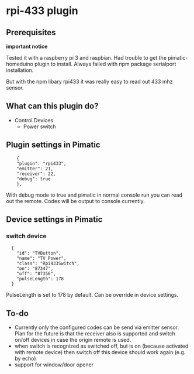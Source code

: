 rpi-433 plugin
=======================

## Prerequisites
**important notice**

Tested it with a raspberry pi 3 and raspbian. Had trouble to get the pimatic-homeduino plugin to install.
Always failed with npm package serialport installation.

But with the npm libary rpi433 it was really easy to read out 433 mhz sensor.

## What can this plugin do?
- Control Devices
    - Power switch


## Plugin settings in Pimatic

```
    {
    "plugin": "rpi433",
    "emitter": 21,
    "receiver": 22,
    "debug": true
    },
```
With debug mode to true and pimatic in normal console run you can read out the remote. Codes will be output to console currently.

## Device settings in Pimatic

### switch device

```
  {
    "id": "TVButton",
    "name": "TV Power",
    "class": "Rpi433Switch",
    "on": "87347",
    "off": "87356",
    "pulseLength": 178
  }
```

PulseLength is set to 178 by default. Can be override in device settings.

## To-do
- Currently only the configured codes can be send via emitter sensor. Plan for the future is that the receiver also is supported and switch on/off devices in case the origin remote is used.
- when switch is recognized as switched off, but is on (because activated with remote device) then switch off this device should work again (e.g. by echo)
- support for window/door opener